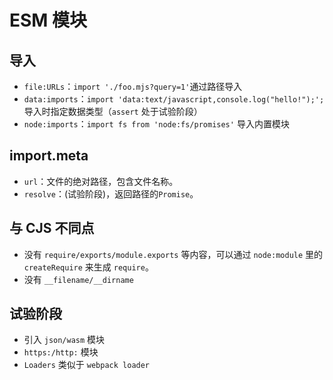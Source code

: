 # ESM 模块

## 导入

- `file:URLs`：`import './foo.mjs?query=1'`通过路径导入
- `data:imports`：`import 'data:text/javascript,console.log("hello!");';` 导入时指定数据类型（`assert` 处于试验阶段）
- `node:imports`：`import fs from 'node:fs/promises'` 导入内置模块

## import.meta

- `url`：文件的绝对路径，包含文件名称。
- `resolve`：(试验阶段)，返回路径的`Promise`。

## 与 CJS 不同点

- 没有 `require/exports/module.exports` 等内容，可以通过 `node:module` 里的 `createRequire` 来生成 `require`。
- 没有 `__filename/__dirname`

## 试验阶段

- 引入 `json/wasm` 模块
- `https:/http:` 模块
- `Loaders` 类似于 `webpack loader`
